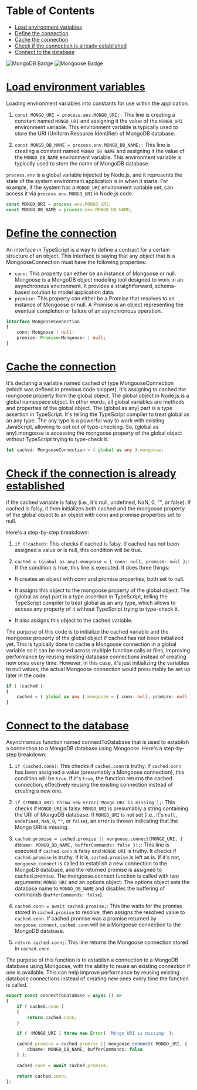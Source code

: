 # Table of Contents
- [Load environment variables](#load-environment-variables)
- [Define the connection](#define-the-connection)
- [Cache the connection](#cache-the-connection)
- [Check if the connection is already established](#check-if-the-connection-is-already-established)
- [Connect to the database](#connect-to-the-database)

![MongoDB Badge](https://img.shields.io/badge/MongoDB-47A248?logo=mongodb&logoColor=fff&style=plastic) ![Mongoose Badge](https://img.shields.io/badge/Mongoose-F04D35?logo=mongoosedotws&logoColor=fff&style=plastic)

# [Load environment variables](mongoose.ts#4)

Loading environment variables into constants for use within the application.
1. `const MONGO_URI = process.env.MONGO_URI;:` This line is creating a constant named `MONGO_URI` and assigning it the value of the `MONGO_URI` environment variable. This environment variable is typically used to store the URI (Uniform Resource Identifier) of MongoDB database.

2. `const MONGO_DB_NAME = process.env.MONGO_DB_NAME;:` This line is creating a constant named `MONGO_DB_NAME` and assigning it the value of the `MONGO_DB_NAME` environment variable. This environment variable is typically used to store the name of  MongoDB database.

`process.env` is a global variable injected by Node.js, and it represents the state of the system environment application is in when it starts. For example, if the system has a `MONGO_URI` environment variable set,  can access it via `process.env.MONGO_URI` in  Node.js code.
```typescript
const MONGO_URI = process.env.MONGO_URI;
const MONGO_DB_NAME = process.env.MONGO_DB_NAME;
```

# [Define the connection](mongoose.ts#8)

An interface in TypeScript is a way to define a contract for a certain structure of an object. This interface is saying that any object that is a MongooseConnection must have the following properties:

- `conn:` This property can either be an instance of Mongoose or null. Mongoose is a MongoDB object modeling tool designed to work in an asynchronous environment. It provides a straightforward, schema-based solution to model application data.
- `promise:` This property can either be a Promise that resolves to an instance of Mongoose or null. A Promise is an object representing the eventual completion or failure of an asynchronous operation.

```typescript
interface MongooseConnection
{
    conn: Mongoose | null;
    promise: Promise<Mongoose> | null; 
}
```

# [Cache the connection](mongoose.ts#15)
It's declaring a variable named cached of type MongooseConnection (which was defined in previous code snippet).
It's assigning to cached the mongoose property from the global object.
The global object in Node.js is a global namespace object. In other words, all global variables are methods and properties of the global object.
The (global as any) part is a type assertion in TypeScript. It's telling the TypeScript compiler to treat global as an any type. The any type is a 
powerful way to work with existing JavaScript, allowing to opt out of type-checking.
So, (global as any).mongoose is accessing the mongoose property of the global object without TypeScript trying to type-check it.
```typescript
let cached: MongooseConnection = ( global as any ).mongoose;
```
# [Check if the connection is already established](mongoose.ts#18)
if the cached variable is falsy (i.e., it's null, undefined, NaN, 0, "", or false). If cached is falsy, it then initializes both cached and the mongoose property of the global object to an object with conn and promise properties set to null.

Here's a step-by-step breakdown:

1. `if (!cached)`: This checks if cached is falsy. If cached has not been assigned a value or is null, this condition will be true.

2. `cached = (global as any).mongoose = { conn: null, promise: null };`: If the condition is true, this line is executed. It does three things:

- It creates an object with conn and promise properties, both set to null.

- It assigns this object to the mongoose property of the global object. The (global as any) part is a type assertion in TypeScript, telling the TypeScript compiler to treat global as an any type, which allows to access any property of it without TypeScript trying to type-check it.

- It also assigns this object to the cached variable.

The purpose of this code is to initialize the cached variable and the mongoose property of the global object if cached has not been initialized yet. This is typically done to cache a Mongoose connection in a global variable so it can be reused across multiple function calls or files, improving performance by reusing existing database connections instead of creating new ones every time. However, in this case, it's just initializing the variables to null values; the actual Mongoose connection would presumably be set up later in the code.

```typescript
if ( !cached )
{
    cached = ( global as any ).mongoose = { conn: null, promise: null };
}
```

# [Connect to the database](mongoose.ts#24)
Asynchronous function named connectToDatabase that is used to establish a connection to a MongoDB database using Mongoose. Here's a step-by-step breakdown:

1. `if (cached.conn)`: This checks if `cached.conn` is truthy. If `cached.conn` has been assigned a value (presumably a Mongoose connection), this condition will be `true`. If it's `true`, the function returns the cached connection, effectively reusing the existing connection instead of creating a new one.

2. `if (!MONGO_URI) throw new Error('Mongo URI is missing');`: This checks if `MONGO_URI` is falsy. `MONGO_URI` is presumably a string containing the URI of MongoDB database. If `MONGO_URI` is not set (i.e., it's `null`, `undefined`, `NaN`, `0`, `""`, or `false`), an error is thrown indicating that the Mongo URI is missing.

3. `cached.promise = cached.promise || mongoose.connect(MONGO_URI, { dbName: MONGO_DB_NAME, bufferCommands: false });`: This line is executed if `cached.conn` is falsy and `MONGO_URI` is truthy. It checks if `cached.promise` is truthy. If it is, `cached.promise` is left as is. If it's not, `mongoose.connect` is called to establish a new connection to the MongoDB database, and the returned promise is assigned to cached.promise. The mongoose.connect function is called with two arguments: `MONGO_URI` and an options object. The options object sets the database name to `MONGO_DB_NAME` and disables the buffering of commands (`bufferCommands: false`).

4. `cached.conn = await cached.promise;`: This line waits for the promise stored in `cached.promise` to resolve, then assigns the resolved value to `cached.conn`. If cached.promise was a promise returned by `mongoose.connect`, `cached.conn` will be a Mongoose connection to the MongoDB database.

5. `return cached.conn;`: This line returns the Mongoose connection stored in `cached.conn`.

The purpose of this function is to establish a connection to a MongoDB database using Mongoose, with the ability to reuse an existing connection if one is available. This can help improve performance by reusing existing database connections instead of creating new ones every time the function is called.
```typescript
export const connectToDatabase = async () =>
{
    if ( cached.conn )
    {
        return cached.conn;
    }

    if ( !MONGO_URI ) throw new Error( 'Mongo URI is missing' );

    cached.promise = cached.promise || mongoose.connect( MONGO_URI, {
        dbName: MONGO_DB_NAME, bufferCommands: false
    } );

    cached.conn = await cached.promise;

    return cached.conn;
};
```
